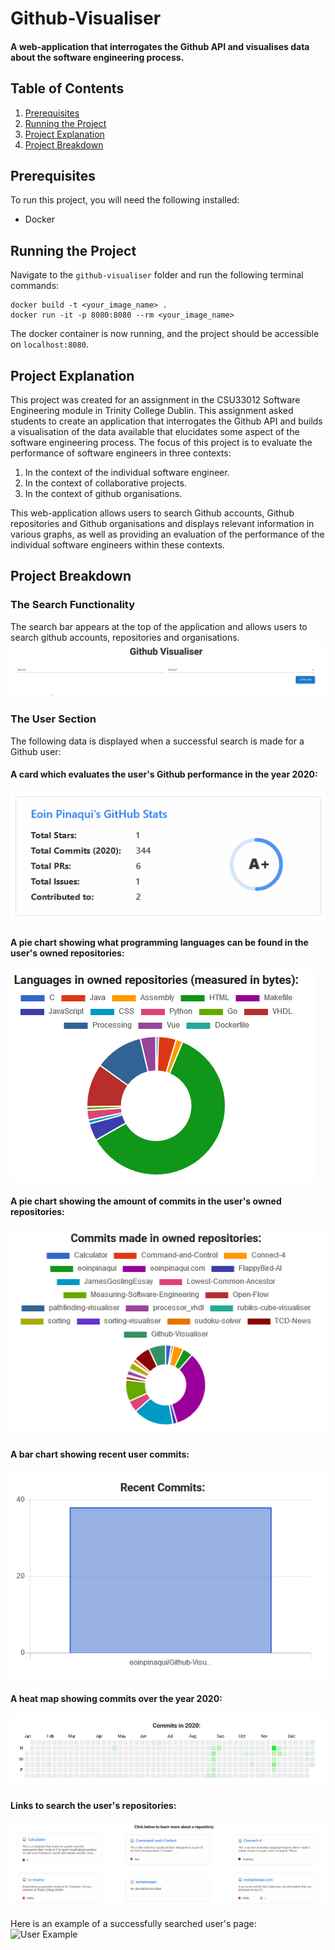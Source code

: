 # Github-Visualiser
#### A web-application that interrogates the Github API and visualises data about the software engineering process.

## Table of Contents
1. [Prerequisites](#prerequisites)
2. [Running the Project](#running-the-project)
3. [Project Explanation](#explanation)
4. [Project Breakdown](#project-breakdown)

## Prerequisites
To run this project, you will need the following installed:

- Docker

## Running the Project
Navigate to the `github-visualiser` folder and run the following terminal commands:

```
docker build -t <your_image_name> .
docker run -it -p 8080:8080 --rm <your_image_name>
```
The docker container is now running, and the project should be accessible on `localhost:8080`.

## Project Explanation
This project was created for an assignment in the CSU33012 Software Engineering module in Trinity College Dublin. This
assignment asked students to create an application that interrogates the Github API and builds a visualisation of the data
available that elucidates some aspect of the software engineering process. The focus of this project is to evaluate the
performance of software engineers in three contexts:

1. In the context of the individual software engineer.
2. In the context of collaborative projects.
3. In the context of github organisations.

This web-application allows users to search Github accounts, Github repositories and Github organisations and
displays relevant information in various graphs, as well as providing an evaluation of the performance of the 
individual software engineers within these contexts.

## Project Breakdown
### The Search Functionality
The search bar appears at the top of the application and allows users to search github accounts, repositories and organisations.
![Search Functionality](img/search.gif)

### The User Section
The following data is displayed when a successful search is made for a Github user:

#### A card which evaluates the user's Github performance in the year 2020:  
![User Evaluation](img/user-evaluation.PNG)
#### A pie chart showing what programming languages can be found in the user's owned repositories:  
![Programming Languages](img/user-languages.PNG)
#### A pie chart showing the amount of commits in the user's owned repositories:  
![User Commits](img/user-commits.PNG)
#### A bar chart showing recent user commits:  
![Recent Activity](img/user-recent-activity.PNG)
#### A heat map showing commits over the year 2020:  
![Commit Heatmap](img/user-heatmap.PNG)
#### Links to search the user's repositories:  
![User Repositoires](img/user-repos.PNG)

Here is an example of a successfully searched user's page:
![User Example](img/user-example.gif)












